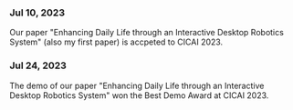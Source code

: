 

### Jul 10, 2023
Our paper "Enhancing Daily Life through an Interactive Desktop Robotics System" (also my first paper) is accpeted to CICAI 2023.

### Jul 24, 2023
The demo of our paper "Enhancing Daily Life through an Interactive Desktop Robotics System" won the Best Demo Award at CICAI 2023.
